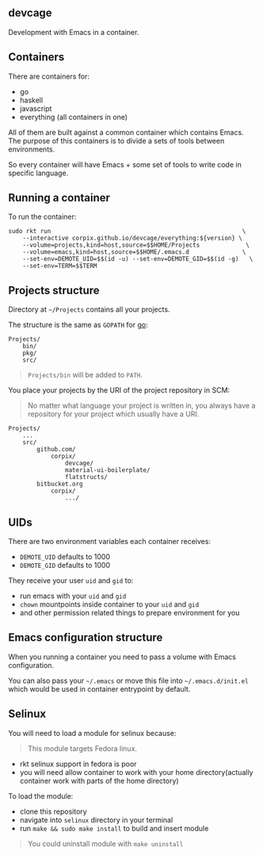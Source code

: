devcage
--------------

Development with Emacs in a container.

## Containers

There are containers for:

- go
- haskell
- javascript
- everything (all containers in one)

All of them are built against a common container which contains Emacs.
The purpose of this containers is to divide a sets of tools between environments.

So every container will have Emacs + some set of tools to write code in specific language.

## Running a container

To run the container:

``` shell
sudo rkt run                                                      \
    --interactive corpix.github.io/devcage/everything:${version} \
    --volume=projects,kind=host,source=$$HOME/Projects             \
    --volume=emacs,kind=host,source=$$HOME/.emacs.d               \
    --set-env=DEMOTE_UID=$$(id -u) --set-env=DEMOTE_GID=$$(id -g)   \
    --set-env=TERM=$$TERM
```

## Projects structure

Directory at `~/Projects` contains all your projects.

The structure is the same as `GOPATH` for [go](https://golang.org/doc/code.html#GOPATH):

``` text
Projects/
    bin/
    pkg/
    src/
```

> `Projects/bin` will be added to `PATH`.

You place your projects by the URI of the project repository in SCM:

> No matter what language your project is written in,
> you always have a repository for your project which usually
> have a URI.

``` text
Projects/
    ...
    src/
        github.com/
            corpix/
                devcage/
                material-ui-boilerplate/
                flatstructs/
        bitbucket.org
            corpix/
                .../
```

## UIDs

There are two environment variables each container receives:

- `DEMOTE_UID` defaults to 1000
- `DEMOTE_GID` defaults to 1000

They receive your user `uid` and `gid` to:

- run emacs with your `uid` and `gid`
- `chown` mountpoints inside container to your `uid` and `gid`
- and other permission related things to prepare environment for you

## Emacs configuration structure

When you running a container you need to pass a volume with Emacs configuration.

You can also pass your `~/.emacs` or move this file into `~/.emacs.d/init.el` which would be used in container entrypoint by default.


## Selinux

You will need to load a module for selinux because:

> This module targets Fedora linux.

- rkt selinux support in fedora is poor
- you will need allow container to work with your home directory(actually container work with parts of the home directory)

To load the module:

- clone this repository
- navigate into `selinux` directory in your terminal
- run `make && sudo make install` to build and insert module

> You could uninstall module with `make uninstall`
